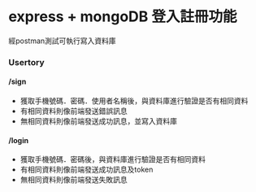 <h1>express + mongoDB 登入註冊功能</h1>
<p>經postman測試可執行寫入資料庫</p>

<h3>Usertory</h3>
<h4>/sign</h4>
<ul>
  <li>獲取手機號碼．密碼．使用者名稱後，與資料庫進行驗證是否有相同資料</li>
  <li>有相同資料則像前端發送錯誤訊息</li>
  <li>無相同資料則像前端發送成功訊息，並寫入資料庫</li>
</ul>

<h4>/login</h4>
<ul>
  <li>獲取手機號碼．密碼後，與資料庫進行驗證是否有相同資料</li>
  <li>有相同資料則像前端發送成功訊息及token</li>
  <li>無相同資料則像前端發送失敗訊息</li>
</ul>
